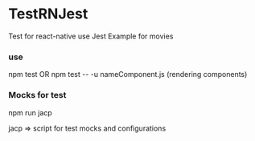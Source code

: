 # TestRNJest
Test for react-native use Jest
Example for movies 


### use
npm test OR npm test -- -u nameComponent.js (rendering components)

### Mocks for test
npm run jacp

jacp => script for test mocks and configurations
